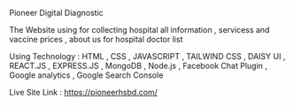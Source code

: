 Pioneer Digital  Diagnostic 

The Website using for collecting hospital all information  , servicess and  vaccine prices , about us for hospital  doctor list 

Using Technology : HTML , CSS , JAVASCRIPT , TAILWIND CSS , DAISY UI ,  REACT.JS , EXPRESS.JS , MongoDB ,  Node.js ,  Facebook Chat Plugin , Google analytics , Google Search Console 

Live Site Link : https://pioneerhsbd.com/
